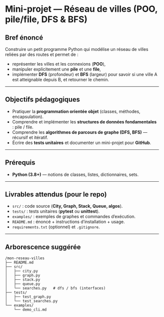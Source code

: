 # Mini-projet — Réseau de villes (POO, pile/file, DFS & BFS)

## Bref énoncé
Construire un petit programme Python qui modélise un réseau de villes reliées par des routes et permet de :
- représenter les villes et les connexions (**POO**),
- manipuler explicitement une **pile** et une **file**,
- implémenter **DFS** (profondeur) et **BFS** (largeur) pour savoir si une ville A est atteignable depuis B, et retourner le chemin.

---

## Objectifs pédagogiques
- Pratiquer la **programmation orientée objet** (classes, méthodes, encapsulation).
- Comprendre et implémenter les **structures de données fondamentales** : pile / file.
- Comprendre les **algorithmes de parcours de graphe (DFS, BFS)** — récursif et itératif.
- Écrire des **tests unitaires** et documenter un mini-projet pour **GitHub**.

---

## Prérequis
- **Python (3.8+)** — notions de classes, listes, dictionnaires, sets.

---

## Livrables attendus (pour le repo)
- `src/` : code source (**City, Graph, Stack, Queue, algos**).
- `tests/` : tests unitaires (**pytest** ou **unittest**).
- `examples/` : exemples de graphes et commandes d’exécution.
- `README.md` : énoncé + instructions d’installation + usage.
- `requirements.txt` (optionnel) et `.gitignore`.

---

## Arborescence suggérée
    /mon-reseau-villes
    ├── README.md
    ├── src/
    │   ├── city.py
    │   ├── graph.py
    │   ├── stack.py
    │   ├── queue.py
    │   └── searches.py   # dfs / bfs (interfaces)
    ├── tests/
    │   ├── test_graph.py
    │   └── test_searches.py
    └── examples/
        └── demo_cli.md
